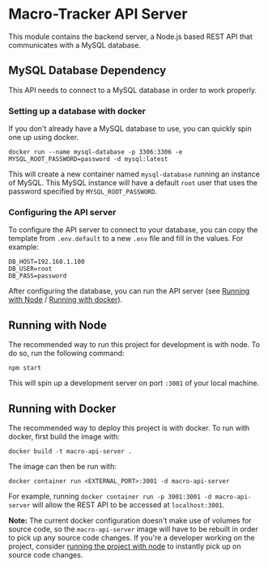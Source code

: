 # Macro-Tracker API Server
This module contains the backend server, a Node.js based REST API that communicates with a MySQL database.

## MySQL Database Dependency
This API needs to connect to a MySQL database in order to work properly.

### Setting up a database with docker
If you don't already have a MySQL database to use, you can quickly spin one up using docker.
```
docker run --name mysql-database -p 3306:3306 -e MYSQL_ROOT_PASSWORD=password -d mysql:latest
```

This will create a new container named `mysql-database` running an instance of MySQL. This MySQL instance will have a default `root` user that uses the password specified by `MYSQL_ROOT_PASSWORD`.

### Configuring the API server
To configure the API server to connect to your database, you can copy the template from `.env.default` to a new `.env` file and fill in the values. For example:
```shell
DB_HOST=192.168.1.100
DB_USER=root
DB_PASS=password
```

After configuring the database, you can run the API server (see [Running with Node](#running-with-node) / [Running with docker](#running-with-docker)).

## Running with Node
The recommended way to run this project for development is with node. To do so, run the following command:
```
npm start
```

This will spin up a development server on port `:3001` of your local machine.

## Running with Docker
The recommended way to deploy this project is with docker. To run with docker, first build the image with:
```
docker build -t macro-api-server .
```

The image can then be run with:
```
docker container run <EXTERNAL_PORT>:3001 -d macro-api-server
```

For example, running `docker container run -p 3001:3001 -d macro-api-server` will allow the REST API to be accessed at `localhost:3001`.

**Note:** The current docker configuration doesn't make use of  volumes for source code, so the `macro-api-server` image will have to be rebuilt in order to pick up any source code changes. If you're a developer working on the project, consider [running the project with node](#running-with-node) to instantly pick up on source code changes.